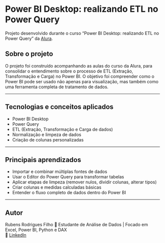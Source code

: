 # Power BI Desktop: realizando ETL no Power Query

Projeto desenvolvido durante o curso “Power BI Desktop: realizando ETL no Power Query” da [Alura](https://www.alura.com.br).


## Sobre o projeto

O projeto foi construído acompanhando as aulas do curso da Alura, para consolidar o entendimento sobre o processo de ETL (Extração, Transformação e Carga) no Power BI.
O objetivo foi compreender como o Power BI pode ser usado não apenas para visualização, mas também como uma ferramenta completa de tratamento de dados.

---

## Tecnologias e conceitos aplicados

- Power BI Desktop  
- Power Query  
- ETL (Extração, Transformação e Carga de dados)  
- Normalização e limpeza de dados   
- Criação de colunas personalizadas  

---

## Principais aprendizados

- Importar e combinar múltiplas fontes de dados  
- Usar o Editor do Power Query para transformar tabelas  
- Aplicar etapas de limpeza (remover nulos, dividir colunas, alterar tipos)  
- Criar colunas e medidas calculadas básicas  
- Entender o fluxo completo de dados dentro do Power BI  

---

## Autor

Rubens Rodrigues Filho
📍 Estudante de Análise de Dados | Focado em Excel, Power BI, Python e DAX  
🔗 [LinkedIn](https://www.linkedin.com/in/rubensrodrigs/) 
